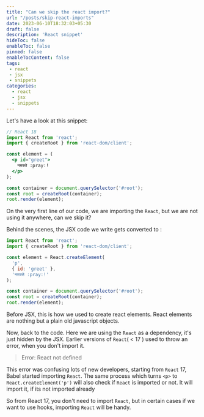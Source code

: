 ```yaml
---
title: "Can we skip the react import?"
url: "/posts/skip-react-imports"
date: 2023-06-10T18:32:03+05:30
draft: false
description: 'React snippet'
hideToc: false
enableToc: false
pinned: false
enableTocContent: false
tags:
 - react
 - jsx
 - snippets
categories:
  - react
  - jsx
  - snippets
---
```


Let's have a look at this snippet:

```jsx
// React 18
import React from 'react';
import { createRoot } from 'react-dom/client';

const element = (
  <p id="greet">
    नमस्ते :pray:!
  </p>
);

const container = document.querySelector('#root');
const root = createRoot(container);
root.render(element);
```

On the very first line of our code, we are importing the `React`, but we are not using it anywhere, can we skip it?

Behind the scenes, the JSX code we write gets converted to :

```jsx
import React from 'react';
import { createRoot } from 'react-dom/client';

const element = React.createElement(
  'p',
  { id: 'greet' },
  'नमस्ते :pray:!'
);

const container = document.querySelector('#root');
const root = createRoot(container);
root.render(element);
```

Before JSX, this is how we used to create react elements. React elements are nothing but a plain old javascript objects.

Now, back to the code. Here we are using the `React` as a dependency, it's just hidden by the JSX.
Earlier versions of `React`( < 17 ) used to throw an error, when you don't import it.

> Error: React not defined

This error was confusing lots of new developers, starting from `React` 17, Babel started importing `React`. The same process which turns `<p>` to `React.createElement('p')` will also check if `React` is imported or not. It will import it, if its not imported already

So from React 17, you don't need to import `React`, but in certain cases if we want to use hooks, importing `React` will be handy.

